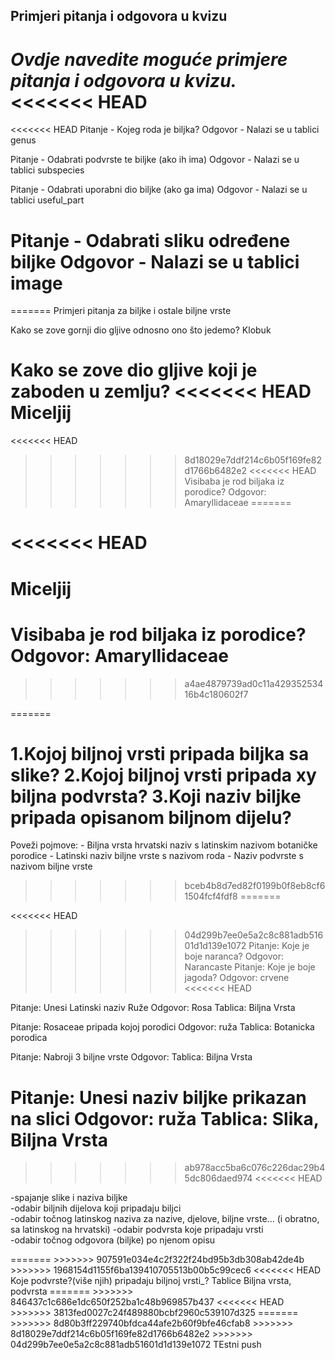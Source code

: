 ## Primjeri pitanja i odgovora u kvizu
_Ovdje navedite moguće primjere pitanja i odgovora u kvizu._  
<<<<<<< HEAD
=======

<<<<<<< HEAD
Pitanje - Kojeg roda je biljka?
Odgovor - Nalazi se u tablici genus

Pitanje - Odabrati podvrste te biljke (ako ih ima)
Odgovor - Nalazi se u tablici subspecies

Pitanje - Odabrati uporabni dio biljke (ako ga ima)
Odgovor - Nalazi se u tablici useful_part

Pitanje - Odabrati sliku određene biljke
Odgovor - Nalazi se u tablici image
=======


=======
Primjeri pitanja za biljke i ostale biljne vrste

Kako se zove gornji dio gljive odnosno ono što jedemo?
Klobuk


Kako se zove dio gljive koji je zaboden u zemlju?
<<<<<<< HEAD
Miceljij
=======
<<<<<<< HEAD
>>>>>>> 8d18029e7ddf214c6b05f169fe82d1766b6482e2
<<<<<<< HEAD
Visibaba je rod biljaka iz porodice? Odgovor: Amaryllidaceae
=======

<<<<<<< HEAD
=======
Miceljij
=======

Visibaba je rod biljaka iz porodice? Odgovor: Amaryllidaceae
=======
>>>>>>> a4ae4879739ad0c11a42935253416b4c180602f7

=======


1.Kojoj biljnoj vrsti pripada biljka sa slike?
2.Kojoj biljnoj vrsti pripada xy biljna podvrsta?
3.Koji naziv biljke pripada opisanom biljnom dijelu?
=======

Poveži pojmove:
    - Biljna vrsta hrvatski naziv s latinskim nazivom botaničke porodice
    - Latinski naziv biljne vrste s nazivom roda
    - Naziv podvrste s nazivom biljne vrste
>>>>>>> bceb4b8d7ed82f0199b0f8eb8cf61504fcf4fdf8
=======

<<<<<<< HEAD
>>>>>>> 04d299b7ee0e5a2c8c881adb51601d1d139e1072
Pitanje: Koje je boje naranca?
Odgovor: Narancaste
Pitanje: Koje je boje jagoda?
Odgovor: crvene
<<<<<<< HEAD

Pitanje: Unesi Latinski naziv Ruže
Odgovor: Rosa
Tablica: Biljna Vrsta

Pitanje: Rosaceae pripada kojoj porodici
Odgovor: ruža
Tablica: Botanicka porodica

Pitanje: Nabroji 3 biljne vrste
Odgovor: 
Tablica: Biljna Vrsta

Pitanje: Unesi naziv biljke prikazan na slici
Odgovor: ruža
Tablica: Slika, Biljna Vrsta
=======
>>>>>>> ab978acc5ba6c076c226dac29b45dc806daed974
<<<<<<< HEAD

<p>
-spajanje slike i naziva biljke </br>
-odabir biljnih dijelova koji pripadaju biljci</br>
-odabir točnog latinskog naziva za nazive, djelove, biljne vrste... (i obratno, sa latinskog na hrvatski)
-odabir podvrsta koje pripadaju vrsti</br>
-odabir točnog odgovora (biljke) po njenom opisu</br>
</p>
=======
>>>>>>> 907591e034e4c2f322f24bd95b3db308ab42de4b
>>>>>>> 1968154d1155f6ba139410705513b00b5c99cec6
<<<<<<< HEAD
Koje podvrste?(više njih) pripadaju biljnoj vrsti_? Tablice Biljna vrsta, podvrsta
=======
>>>>>>> 846437c1c686e1dc650f252ba1c48b969857b437
<<<<<<< HEAD
>>>>>>> 3813fed0027c24f489880bcbf2960c539107d325
=======
>>>>>>> 8d80b3ff229740bfdca44afe2b60f9bfe46cfab8
>>>>>>> 8d18029e7ddf214c6b05f169fe82d1766b6482e2
>>>>>>> 04d299b7ee0e5a2c8c881adb51601d1d139e1072
TEstni push